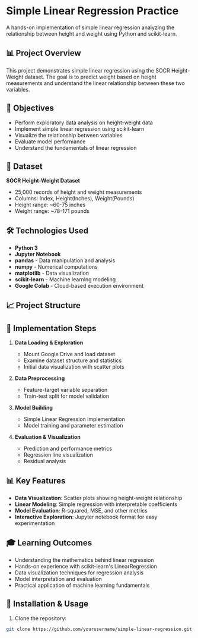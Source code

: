 # Simple Linear Regression Practice

A hands-on implementation of simple linear regression analyzing the relationship between height and weight using Python and scikit-learn.

## 📊 Project Overview

This project demonstrates simple linear regression using the SOCR Height-Weight dataset. The goal is to predict weight based on height measurements and understand the linear relationship between these two variables.

## 🎯 Objectives

- Perform exploratory data analysis on height-weight data
- Implement simple linear regression using scikit-learn
- Visualize the relationship between variables
- Evaluate model performance
- Understand the fundamentals of linear regression

## 📁 Dataset

**SOCR Height-Weight Dataset**
- 25,000 records of height and weight measurements
- Columns: Index, Height(Inches), Weight(Pounds)
- Height range: ~60-75 inches
- Weight range: ~78-171 pounds

## 🛠️ Technologies Used

- **Python 3**
- **Jupyter Notebook**
- **pandas** - Data manipulation and analysis
- **numpy** - Numerical computations
- **matplotlib** - Data visualization
- **scikit-learn** - Machine learning modeling
- **Google Colab** - Cloud-based execution environment

## 📈 Project Structure

## 🚀 Implementation Steps

1. **Data Loading & Exploration**
   - Mount Google Drive and load dataset
   - Examine dataset structure and statistics
   - Initial data visualization with scatter plots

2. **Data Preprocessing**
   - Feature-target variable separation
   - Train-test split for model validation

3. **Model Building**
   - Simple Linear Regression implementation
   - Model training and parameter estimation

4. **Evaluation & Visualization**
   - Prediction and performance metrics
   - Regression line visualization
   - Residual analysis

## 📊 Key Features

- **Data Visualization**: Scatter plots showing height-weight relationship
- **Linear Modeling**: Simple regression with interpretable coefficients
- **Model Evaluation**: R-squared, MSE, and other metrics
- **Interactive Exploration**: Jupyter notebook format for easy experimentation

## 🎓 Learning Outcomes

- Understanding the mathematics behind linear regression
- Hands-on experience with scikit-learn's LinearRegression
- Data visualization techniques for regression analysis
- Model interpretation and evaluation
- Practical application of machine learning fundamentals

## 🔧 Installation & Usage

1. Clone the repository:
```bash
git clone https://github.com/yourusername/simple-linear-regression.git
